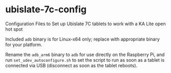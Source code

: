 ubislate-7c-config
==================

Configuration Files to Set up Ubislate 7C tablets to work with a KA Lite open hot spot

Included `adb` binary is for Linux-x64 only; replace with appropriate binary for your platform.

Rename the `adb_arm6` binary to `adb` for use directly on the Raspberry Pi, and run `set_udev_autoconfigure.sh` to set the script to run as soon as a tablet is connected via USB (disconnect as soon as the tablet reboots).
